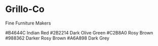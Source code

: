 # Grillo-Co
Fine Furniture Makers


#B4644C Indian Red
#2B2214 Dark Olive Green
#C2B8A0 Rosy Brown
#988362 Darker Rosy Brown
#A6A898 Dark Grey